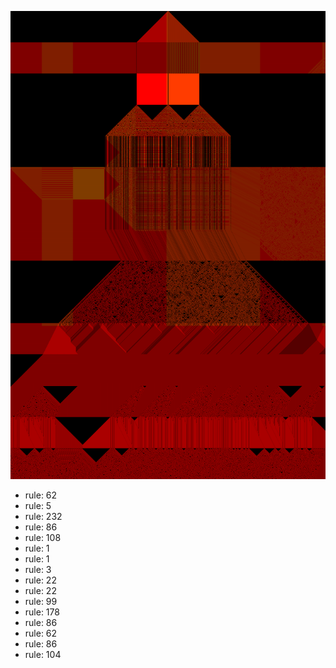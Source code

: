 ![photo](./output.png) 
 * rule: 62
* rule: 5
* rule: 232
* rule: 86
* rule: 108
* rule: 1
* rule: 1
* rule: 3
* rule: 22
* rule: 22
* rule: 99
* rule: 178
* rule: 86
* rule: 62
* rule: 86
* rule: 104
